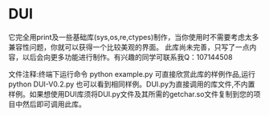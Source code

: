 # DUI
它完全用print及一些基础库(sys,os,re,ctypes)制作，当你使用时不需要考虑太多兼容性问题，你就可以获得一个比较美观的界面。
此库尚未完善，只写了一点内容，以后会向更多功能进行制作。有兴趣的同学可联系我Q：107144508

文件注释:终端下运行命令 python example.py 可直接欣赏此库的样例作品,运行 python DUI-V0.2.py 也可以看到相同样例。DUI.py为直接调用的库文件,不内置样例。如果想使用DUI库须将DUI.py文件及其所需的getchar.so文件复制到您的项目中然后即可调用此库。